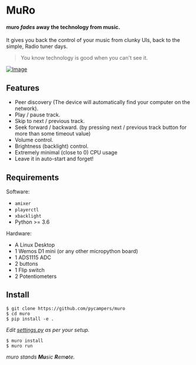 # MuRo

#### muro _fades_ away the technology from music.

It gives you back the control of your music from clunky UIs, back to the simple, Radio tuner days.

> You know technology is good when you can't see it.

[![Image](https://i.ytimg.com/vi/CCR-VEiEPvM/hqdefault.jpg?sqp=-oaymwEZCPYBEIoBSFXyq4qpAwsIARUAAIhCGAFwAQ==&rs=AOn4CLATrtLlBf9mHIXqsxjK2pERERwJBg)](https://www.youtube.com/watch?v=CCR-VEiEPvM)

## Features

- Peer discovery (The device will automatically find your computer on the network).
- Play / pause track.
- Skip to next / previous track.
- Seek forward / backward. 
    (by pressing next / previous track button for more than some timeout value)
- Volume control.  
- Brightness (backlight) control.
- Extremely minimal (close to 0) CPU usage
- Leave it in auto-start and forget!

## Requirements

Software:
- `amixer`
- `playerctl`
- `xbacklight` 
- Python >= 3.6

Hardware:
- A Linux Desktop
- 1 Wemos D1 mini (or any other micropython board)
- 1 ADS1115 ADC
- 2 buttons
- 1 Flip switch
- 2 Potentiometers

## Install

```
$ git clone https://github.com/pycampers/muro
$ cd muro
$ pip install -e .
```

*Edit [settings.py](muro/common/settings.py) as per your setup.*

```
$ muro install
$ muro run
```

_muro stands **Mu**sic **R**em**o**te._
